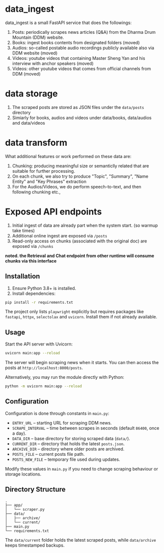 # data_ingest

data_ingest is a small FastAPI service that does the followings:
1. Posts: periodically scrapes news articles (Q&A) from the Dharma Drum Mountain (DDM) website. 
2. Books: ingest books contents from designated folders (moved)
3. Audios: so-called postable audio recordings publicly available also via DDM website (moved)
4. Videos: youtube videos that containing Master Sheng Yan and his interview with anchor speakers (moved)
5. Videos: other youtube videos that comes from official channels from DDM (moved)

# data storage

1. The scraped posts are stored as JSON files under the `data/posts` directory
2. Simiarly for books, audios and videos under data/books, data/audios and data/videos

# data transform

What additional features or work performed on these data are:

1. Chunking: producing meaningful size or semanticlly related that are suitable for further processing. 
2. On each chunk, we also try to produce "Topic", "Summary", "Name Entity" and "Key Phrases" extraction
3. For the Audios/Videos, we do perform speech-to-text, and then following chunking etc.,


# Exposed API endpoints

1. Initial ingest of data are already part when the system start. (so warmup take times)
2. Additional online ingest are exposed via `/posts`
3. Read-only access on chunks (associated with the original doc) are exposed via `/chunks`

**noted. the Retrieval and Chat endpoint from other runtime will consume chunks via this interface**

## Installation

1. Ensure Python 3.8+ is installed.
2. Install dependencies:

```bash
pip install -r requirements.txt
```

The project only lists `playwright` explicitly but requires packages like `fastapi`, `httpx`, `selectolax` and `uvicorn`. Install them if not already available.

## Usage

Start the API server with Uvicorn:

```bash
uvicorn main:app --reload
```

The server will begin scraping news when it starts. You can then access the posts at `http://localhost:8000/posts`.

Alternatively, you may run the module directly with Python:

```bash
python -m uvicorn main:app --reload
```

## Configuration

Configuration is done through constants in `main.py`:

- `ENTRY_URL` – starting URL for scraping DDM news.
- `SCRAPE_INTERVAL` – time between scrapes in seconds (default `86400`, once a day).
- `DATA_DIR` – base directory for storing scraped data (`data/`).
- `CURRENT_DIR` – directory that holds the latest `posts.json`.
- `ARCHIVE_DIR` – directory where older posts are archived.
- `POSTS_FILE` – current posts file path.
- `POSTS_NEW_FILE` – temporary file used during updates.

Modify these values in `main.py` if you need to change scraping behaviour or storage locations.

## Directory Structure

```
.
├── app/
│   └── scraper.py
├── data/
│   ├── archive/
│   └── current/
├── main.py
└── requirements.txt
```

The `data/current` folder holds the latest scraped posts, while `data/archive` keeps timestamped backups.

